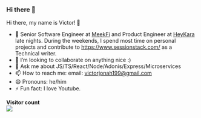 ### Hi there 👋

Hi there, my name is Victor! 👋
- 🔭 Senior Software Engineer at [MeekFi](https://www.meekfi.com) and Product Engineer at [HeyKara]( https://heykara.com) late nights. During the weekends, I spend most time on personal projects and contribute to https://www.sessionstack.com/ as a Technical writer.
- 👯 I’m looking to collaborate on anything nice :)
- 💬 Ask me about JS/TS/React/Node/Adonis/Express/Microservices
- 📫 How to reach me: email: victorjonah199@gmail.com
- 😄 Pronouns: he/him
- ⚡ Fun fact: I love Youtube.



<p align="left"> 
  <b>Visitor count</b><br>
  <img src="https://profile-counter.glitch.me/Vectormike/count.svg" />
</p>

